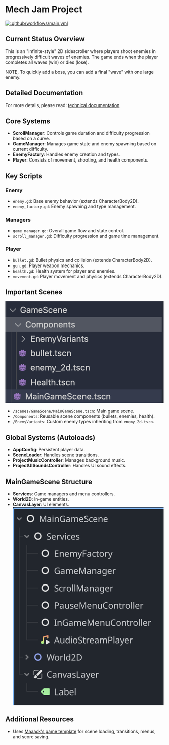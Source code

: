# Mech Jam Project

[![.github/workflows/main.yml](https://github.com/flower-water-games/mech-preprod/actions/workflows/main.yml/badge.svg)](https://github.com/flower-water-games/mech-preprod/actions/workflows/main.yml)

## Current Status Overview
This is an "infinite-style" 2D sidescroller where players shoot enemies in progressively difficult waves of enemies. The game ends when the player completes all waves (win) or dies (lose). 

NOTE, To quickly add a boss, you can add a final "wave" with one large enemy.

## Detailed Documentation

For more details, please read: [technical documentation](/documentation/README.md)


## Core Systems
- **ScrollManager**: Controls game duration and difficulty progression based on a curve.
- **GameManager**: Manages game state and enemy spawning based on current difficulty.
- **EnemyFactory**: Handles enemy creation and types.
- **Player**: Consists of movement, shooting, and health components.

## Key Scripts
### Enemy
- `enemy.gd`: Base enemy behavior (extends CharacterBody2D).
- `enemy_factory.gd`: Enemy spawning and type management.

### Managers
- `game_manager.gd`: Overall game flow and state control.
- `scroll_manager.gd`: Difficulty progression and game time management.

### Player
- `bullet.gd`: Bullet physics and collision (extends CharacterBody2D).
- `gun.gd`: Player weapon mechanics.
- `health.gd`: Health system for player and enemies.
- `movement.gd`: Player movement and physics (extends CharacterBody2D).

## Important Scenes
![directory structure](/documentation/images/mainfiles.png)
- `/scenes/GameScene/MainGameScene.tscn`: Main game scene.
- `/Components`: Reusable scene components (bullets, enemies, health).
- `/EnemyVariants`: Custom enemy types inheriting from `enemy_2d.tscn`.

## Global Systems (Autoloads)
- **AppConfig**: Persistent player data.
- **SceneLoader**: Handles scene transitions.
- **ProjectMusicController**: Manages background music.
- **ProjectUISoundsController**: Handles UI sound effects.

## MainGameScene Structure
- **Services**: Game managers and menu controllers.
- **World2D**: In-game entities.
- **CanvasLayer**: UI elements.
![current scene tree](/documentation/images/image.png) 

## Additional Resources
- Uses [Maaack's game template](https://github.com/Maaack/Godot-Game-Template) for scene loading, transitions, menus, and score saving.

